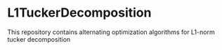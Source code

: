 # L1TuckerDecomposition
This repository contains alternating optimization algorithms for L1-norm tucker decomposition
